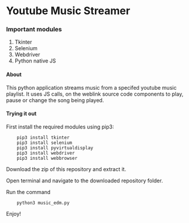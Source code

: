 # Youtube Music Streamer

### Important modules
1. Tkinter
2. Selenium
3. Webdriver
4. Python native JS

#### About 
This python application streams music from a specifed youtube music playlist. It uses JS calls, on the weblink source code components to play, pause or change the song being played.

#### Trying it out
First install the required modules using pip3:

        
        pip3 install tkinter
        pip3 install selenium
        pip3 install pyvirtualdisplay
        pip3 install webdriver
        pip3 install webbrowser
        
        
Download the zip of this repository and extract it.

Open terminal and navigate to the downloaded repository folder.

Run the command 
```
    python3 music_edm.py
```
    
Enjoy!
